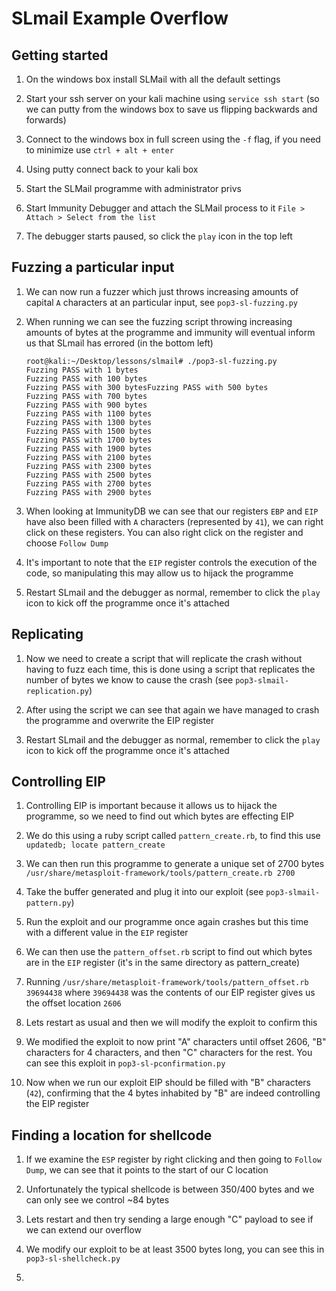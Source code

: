 # SLmail Example Overflow

## Getting started
1. On the windows box install SLMail with all the default settings

2. Start your ssh server on your kali machine using `service ssh start` (so we can putty from the windows box to save us flipping backwards and forwards)

3. Connect to the windows box in full screen using the `-f` flag, if you need to minimize use `ctrl + alt + enter`

4. Using putty connect back to your kali box

5. Start the SLMail programme with administrator privs

6. Start Immunity Debugger and attach the SLMail process to it `File > Attach > Select from the list`

7. The debugger starts paused, so click the `play` icon in the top left

## Fuzzing a particular input

1. We can now run a fuzzer which just throws increasing amounts of capital `A` characters at an particular input, see `pop3-sl-fuzzing.py`

2. When running we can see the fuzzing script throwing increasing amounts of bytes at the programme and immunity will eventual inform us that SLmail has errored (in the bottom left)

   ```
   root@kali:~/Desktop/lessons/slmail# ./pop3-sl-fuzzing.py
   Fuzzing PASS with 1 bytes
   Fuzzing PASS with 100 bytes
   Fuzzing PASS with 300 bytesFuzzing PASS with 500 bytes
   Fuzzing PASS with 700 bytes
   Fuzzing PASS with 900 bytes
   Fuzzing PASS with 1100 bytes
   Fuzzing PASS with 1300 bytes
   Fuzzing PASS with 1500 bytes
   Fuzzing PASS with 1700 bytes
   Fuzzing PASS with 1900 bytes
   Fuzzing PASS with 2100 bytes
   Fuzzing PASS with 2300 bytes
   Fuzzing PASS with 2500 bytes
   Fuzzing PASS with 2700 bytes
   Fuzzing PASS with 2900 bytes
   ```

3. When looking at ImmunityDB we can see that our registers `EBP` and `EIP` have also been filled with `A` characters (represented by  `41`), we can right click on these registers. You can also right click on the register and choose `Follow Dump`

4. It's important to note that the `EIP` register controls the execution of the code, so manipulating this may allow us to hijack the programme

5. Restart SLmail and the debugger as normal, remember to click the `play` icon to kick off the programme once it's attached

## Replicating
1. Now we need to create a script that will replicate the crash without having to fuzz each time, this is done using a script that replicates the number of bytes we know to cause the crash (see `pop3-slmail-replication.py`)

2. After using the script we can see that again we have managed to crash the programme and overwrite the EIP register

3. Restart SLmail and the debugger as normal, remember to click the `play` icon to kick off the programme once it's attached

## Controlling EIP
1. Controlling EIP is important because it allows us to hijack the programme, so we need to find out which bytes are effecting EIP

2. We do this using a ruby script called `pattern_create.rb`, to find this use `updatedb; locate pattern_create`

3. We can then run this programme to generate a unique set of 2700 bytes `/usr/share/metasploit-framework/tools/pattern_create.rb 2700`

4. Take the buffer generated and plug it into our exploit (see `pop3-slmail-pattern.py`)

5. Run the exploit and our programme once again crashes but this time with a different value in the `EIP` register

6. We can then use the `pattern_offset.rb` script to find out which bytes are in the `EIP` register  (it's in the same directory as pattern_create)

7. Running `/usr/share/metasploit-framework/tools/pattern_offset.rb 39694438` where `39694438` was the contents of our EIP register gives us the offset location `2606`

8. Lets restart as usual and then we will modify the exploit to confirm this

9. We modified the exploit to now print "A" characters until offset 2606, "B" characters for 4 characters, and then "C" characters for the rest. You can see this exploit in `pop3-sl-pconfirmation.py`

10. Now when we run our exploit EIP should be filled with "B" characters (`42`), confirming that the 4 bytes inhabited by "B" are indeed controlling the EIP register

## Finding a location for shellcode
1. If we examine the `ESP` register by right clicking and then going to `Follow Dump`, we can see that it points to the start of our C location

2. Unfortunately the typical shellcode is between 350/400 bytes and we can only see we control ~84 bytes

3. Lets restart and then try sending a large enough "C" payload to see if we can extend our overflow

4. We modify our exploit to be at least 3500 bytes long, you can see this in `pop3-sl-shellcheck.py`

5. 


